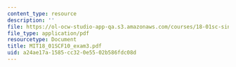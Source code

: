 ```yaml
---
content_type: resource
description: ''
file: https://ol-ocw-studio-app-qa.s3.amazonaws.com/courses/18-01sc-single-variable-calculus-fall-2010/a24ae17a1585cc320e5502b586fdc08d_MIT18_01SCF10_exam3.pdf
file_type: application/pdf
resourcetype: Document
title: MIT18_01SCF10_exam3.pdf
uid: a24ae17a-1585-cc32-0e55-02b586fdc08d
---
```

